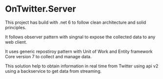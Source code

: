 # OnTwitter.Server
This project has build with .net 6 to follow clean architecture and solid principles.

It follows observer pattern with singnal to expose the collected data to any web client.

It uses generic repostiroy pattern with Unit of Work and Entity framework Core version 7 to collect and manage data.
 
This solution help to obtain information in real time from Twitter using api v2 using a backservice to get data from streaming.



